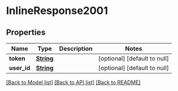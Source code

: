 # InlineResponse2001
## Properties

Name | Type | Description | Notes
------------ | ------------- | ------------- | -------------
**token** | [**String**](string.md) |  | [optional] [default to null]
**user\_id** | [**String**](string.md) |  | [optional] [default to null]

[[Back to Model list]](../README.md#documentation-for-models) [[Back to API list]](../README.md#documentation-for-api-endpoints) [[Back to README]](../README.md)

